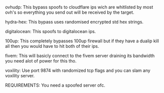 ovhudp: This bypass spoofs to cloudflare ips wich are whitlisted by most ovh's so everything you send out will be received by the target.

hydra-hex: This bypass uses randomised encrypted std hex strings.

digitalocean: This spoofs to digitalocean ips.

100up: This completely bypasses 100up firewall but if they have a dualip kill all then you would have to hit both of their ips.

fivem: This will basicly connect to the fivem server draining its bandwidth you need alot of power for this tho.

voxility: Use port 9874 with randomized tcp flags and you can slam any voxility server.

REQUIREMENTS: You need a spoofed server ofc.
